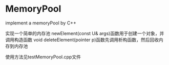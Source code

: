 # MemoryPool
implement a memoryPool by C++

实现一个简单的内存池
newElement(const U& args)函数用于创建一个对象，并调用构造函数
void deleteElement(pointer p)函数先调用析构函数，然后回收内存到内存池

使用方法见testMemoryPool.cpp文件
